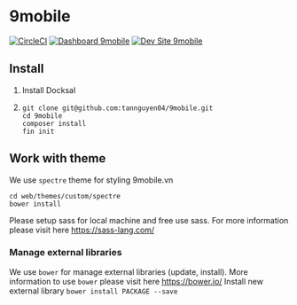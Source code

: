 # 9mobile

[![CircleCI](https://circleci.com/gh/tannguyen04/9mobile.svg?style=shield)](https://circleci.com/gh/tannguyen04/9mobile)
[![Dashboard 9mobile](https://img.shields.io/badge/dashboard-9mobile-yellow.svg)](https://dashboard.pantheon.io/sites/9806d555-c138-4987-b536-a670efd06214#dev/code)
[![Dev Site 9mobile](https://img.shields.io/badge/site-9mobile-blue.svg)](http://dev-9mobile.pantheonsite.io/)

## Install
1. Install Docksal
2. ```
   git clone git@github.com:tannguyen04/9mobile.git
   cd 9mobile
   composer install
   fin init
   ```
## Work with theme
We use `spectre` theme for styling 9mobile.vn
```
cd web/themes/custom/spectre
bower install

```
Please setup sass for local machine and free use sass. For more information please visit here https://sass-lang.com/
### Manage external libraries
We use `bower` for manage external libraries (update, install). More information to use `bower` please visit here https://bower.io/
Install new external library `bower install PACKAGE --save`
